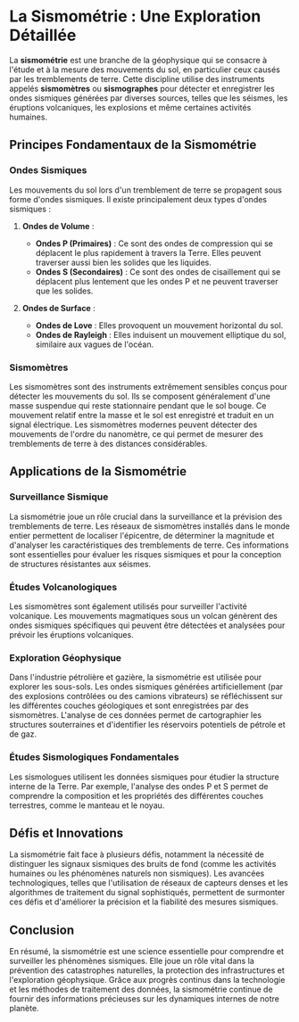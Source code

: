 # La Sismométrie : Une Exploration Détaillée

La **sismométrie** est une branche de la géophysique qui se consacre à l'étude et à la mesure des mouvements du sol, en particulier ceux causés par les tremblements de terre. Cette discipline utilise des instruments appelés **sismomètres** ou **sismographes** pour détecter et enregistrer les ondes sismiques générées par diverses sources, telles que les séismes, les éruptions volcaniques, les explosions et même certaines activités humaines.

## Principes Fondamentaux de la Sismométrie

### Ondes Sismiques

Les mouvements du sol lors d'un tremblement de terre se propagent sous forme d'ondes sismiques. Il existe principalement deux types d'ondes sismiques :

1. **Ondes de Volume** :
   - **Ondes P (Primaires)** : Ce sont des ondes de compression qui se déplacent le plus rapidement à travers la Terre. Elles peuvent traverser aussi bien les solides que les liquides.
   - **Ondes S (Secondaires)** : Ce sont des ondes de cisaillement qui se déplacent plus lentement que les ondes P et ne peuvent traverser que les solides.

2. **Ondes de Surface** :
   - **Ondes de Love** : Elles provoquent un mouvement horizontal du sol.
   - **Ondes de Rayleigh** : Elles induisent un mouvement elliptique du sol, similaire aux vagues de l'océan.

### Sismomètres

Les sismomètres sont des instruments extrêmement sensibles conçus pour détecter les mouvements du sol. Ils se composent généralement d'une masse suspendue qui reste stationnaire pendant que le sol bouge. Ce mouvement relatif entre la masse et le sol est enregistré et traduit en un signal électrique. Les sismomètres modernes peuvent détecter des mouvements de l'ordre du nanomètre, ce qui permet de mesurer des tremblements de terre à des distances considérables.

## Applications de la Sismométrie

### Surveillance Sismique

La sismométrie joue un rôle crucial dans la surveillance et la prévision des tremblements de terre. Les réseaux de sismomètres installés dans le monde entier permettent de localiser l'épicentre, de déterminer la magnitude et d'analyser les caractéristiques des tremblements de terre. Ces informations sont essentielles pour évaluer les risques sismiques et pour la conception de structures résistantes aux séismes.

### Études Volcanologiques

Les sismomètres sont également utilisés pour surveiller l'activité volcanique. Les mouvements magmatiques sous un volcan génèrent des ondes sismiques spécifiques qui peuvent être détectées et analysées pour prévoir les éruptions volcaniques.

### Exploration Géophysique

Dans l'industrie pétrolière et gazière, la sismométrie est utilisée pour explorer les sous-sols. Les ondes sismiques générées artificiellement (par des explosions contrôlées ou des camions vibrateurs) se réfléchissent sur les différentes couches géologiques et sont enregistrées par des sismomètres. L'analyse de ces données permet de cartographier les structures souterraines et d'identifier les réservoirs potentiels de pétrole et de gaz.

### Études Sismologiques Fondamentales

Les sismologues utilisent les données sismiques pour étudier la structure interne de la Terre. Par exemple, l'analyse des ondes P et S permet de comprendre la composition et les propriétés des différentes couches terrestres, comme le manteau et le noyau.

## Défis et Innovations

La sismométrie fait face à plusieurs défis, notamment la nécessité de distinguer les signaux sismiques des bruits de fond (comme les activités humaines ou les phénomènes naturels non sismiques). Les avancées technologiques, telles que l'utilisation de réseaux de capteurs denses et les algorithmes de traitement du signal sophistiqués, permettent de surmonter ces défis et d'améliorer la précision et la fiabilité des mesures sismiques.

## Conclusion

En résumé, la sismométrie est une science essentielle pour comprendre et surveiller les phénomènes sismiques. Elle joue un rôle vital dans la prévention des catastrophes naturelles, la protection des infrastructures et l'exploration géophysique. Grâce aux progrès continus dans la technologie et les méthodes de traitement des données, la sismométrie continue de fournir des informations précieuses sur les dynamiques internes de notre planète.
